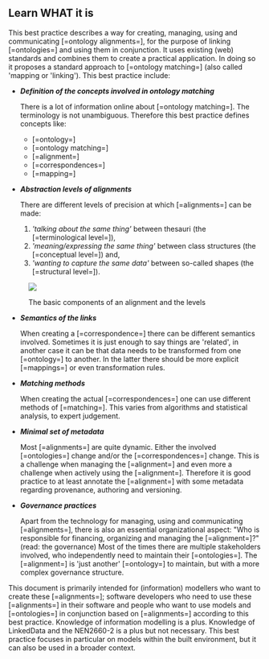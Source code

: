## Learn WHAT it is

This best practice describes a way for creating, managing, using and communicating [=ontology alignments=], for the purpose of linking [=ontologies=] and using them in conjunction. It uses existing (web) standards and combines them to create a practical application. In doing so it proposes a standard approach to [=ontology matching=] (also called 'mapping or 'linking'). This best practice include:

- **_Definition of the concepts involved in ontology matching_**

  There is a lot of information online about [=ontology matching=]. The terminology is not unambiguous. Therefore this best practice defines concepts like:

  - [=ontology=]
  - [=ontology matching=]
  - [=alignment=]
  - [=correspondences=]
  - [=mapping=]

- **_Abstraction levels of alignments_**

  There are different levels of precision at which [=alignments=] can be made:

  1. _'talking about the same thing'_ between thesauri (the [=terminological level=]),
  2. _'meaning/expressing the same thing'_ between class structures (the [=conceptual level=]) and,
  3. _'wanting to capture the same data'_ between so-called shapes (the [=structural level=]).

<figure>

![](img/basic-alignment-diagram.drawio.png)

<figcaption>
The basic components of an alignment and the levels
</figcaption>
</figure>

- **_Semantics of the links_**

  When creating a [=correspondence=] there can be different semantics involved. Sometimes it is just enough to say things are 'related', in another case it can be that data needs to be transformed from one [=ontology=] to another. In the latter there should be more explicit [=mappings=] or even transformation rules.

- **_Matching methods_**

  When creating the actual [=correspondences=] one can use different methods of [=matching=]. This varies from algorithms and statistical analysis, to expert judgement.

- **_Minimal set of metadata_**

  Most [=alignments=] are quite dynamic. Either the involved [=ontologies=] change and/or the [=correspondences=] change. This is a challenge when managing the [=alignment=] and even more a challenge when actively using the [=alignment=]. Therefore it is good practice to at least annotate the [=alignment=] with some metadata regarding provenance, authoring and versioning.

- **_Governance practices_**

  Apart from the technology for managing, using and communicating [=alignments=], there is also an essential organizational aspect: "Who is responsible for financing, organizing and managing the [=alignment=]?" (read: the governance) Most of the times there are multiple stakeholders involved, who independently need to maintain their [=ontologies=]. The [=alignment=] is 'just another' [=ontology=] to maintain, but with a more complex governance structure.

This document is primarily intended for (information) modellers who want to create these [=alignments=]; software developers who need to use these [=alignments=] in their software and people who want to use models and [=ontologies=] in conjunction based on [=alignments=] according to this best practice. Knowledge of information modelling is a plus. Knowledge of LinkedData and the NEN2660-2 is a plus but not necessary. This best practice focuses in particular on models within the built environment, but it can also be used in a broader context.
